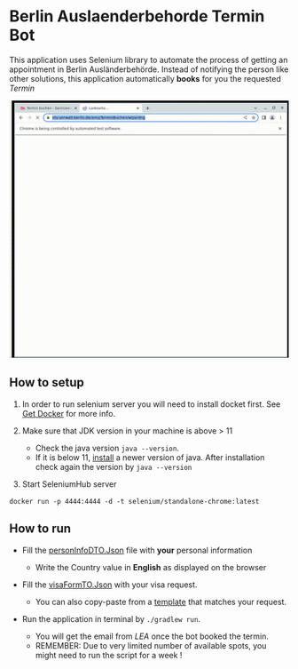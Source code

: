 # Berlin Auslaenderbehorde Termin Bot

This application uses Selenium library to automate the process of getting an appointment in Berlin Ausländerbehörde.
Instead of notifying the person like other solutions, this application automatically **books** for you the requested *Termin*

![recording](/doc/form.gif)

## How to setup
1. In order to run selenium server you will need to install docket first. See [Get Docker](https://docs.docker.com/get-docker/) for more info.
 
2. Make sure that JDK version in your machine is above > 11
   - Check the java version `java --version`. 
   - If it is below 11,  [install](https://docs.oracle.com/en/java/javase/11/install/installation-jdk-macos.html#GUID-2FE451B0-9572-4E38-A1A5-568B77B146DE) a newer version of java. After installation check again the version by `java --version` 

3. Start SeleniumHub server 
```shell 
docker run -p 4444:4444 -d -t selenium/standalone-chrome:latest
```

## How to run
- Fill the [personInfoDTO.Json](src/main/resources/DEFAULT_PERSONAL_INFO_FORM.json) file with **your** personal information
  - Write the Country value in **English** as displayed on the browser
- Fill the [visaFormTO.Json](src/main/resources/DEFAULT_VISA_APPLICATION_FORM.json) with your visa request.
  - You can also copy-paste from a [template](src/main/resources/) that matches your request.  
 
- Run the application in terminal by `./gradlew run`.
  - You will get the email from *LEA* once the bot booked the termin. 
  - REMEMBER: Due to very limited number of available spots, you might need to run the script for a week !

